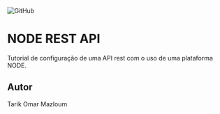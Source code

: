 ![GitHub](https://img.shields.io/github/license/TarikMazloum/node-rest)
# NODE REST API
Tutorial de configuração de uma API rest com o uso de uma plataforma NODE.
## Autor
Tarik Omar Mazloum
